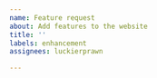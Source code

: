```yaml
---
name: Feature request
about: Add features to the website
title: ''
labels: enhancement
assignees: luckierprawn

---
```



